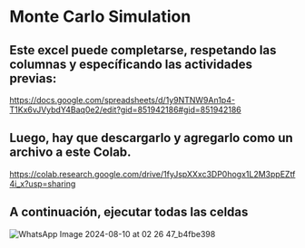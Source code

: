 # Monte Carlo Simulation

## Este excel puede completarse, respetando las columnas y específicando las actividades previas:

https://docs.google.com/spreadsheets/d/1y9NTNW9An1p4-T1Kx6vJVybdY4Baq0e2/edit?gid=851942186#gid=851942186

## Luego, hay que descargarlo y agregarlo como un archivo a este Colab.

https://colab.research.google.com/drive/1fyJspXXxc3DP0hogx1L2M3ppEZtf4i_x?usp=sharing

##  A continuación, ejecutar todas las celdas
![WhatsApp Image 2024-08-10 at 02 26 47_b4fbe398](https://github.com/user-attachments/assets/6abfc7a9-5760-4d75-8377-9e8ea2e78ac5)
